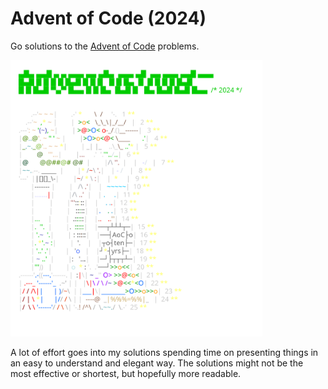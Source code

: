    # Advent of Code (2024)
   Go solutions to the [Advent of Code](https://adventofcode.com) problems. 

   <a href="https://adventofcode.com"><img src="calendar2024.svg" width="80%" /></a>
   
   A lot of effort goes into my solutions spending
   time on presenting things in an easy to understand and elegant way. The solutions might
   not be the most effective or shortest, but hopefully more readable.
